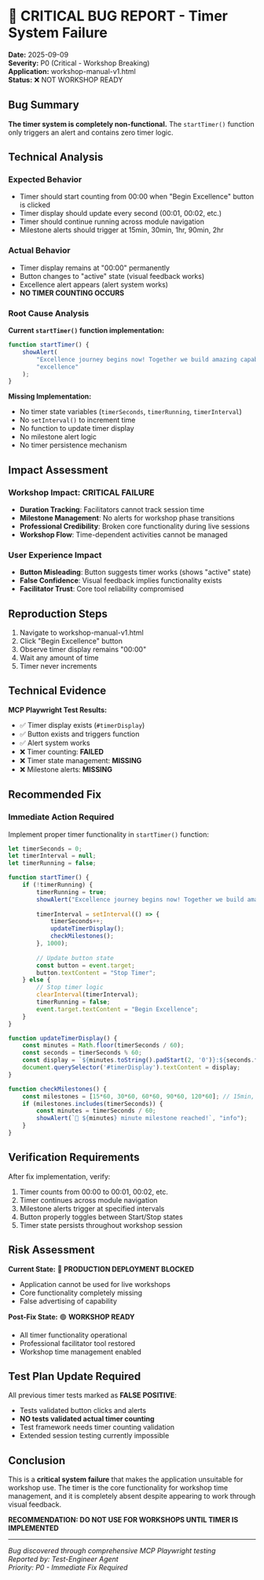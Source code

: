 # 🚨 CRITICAL BUG REPORT - Timer System Failure

**Date:** 2025-09-09  
**Severity:** P0 (Critical - Workshop Breaking)  
**Application:** workshop-manual-v1.html  
**Status:** ❌ NOT WORKSHOP READY

## Bug Summary

**The timer system is completely non-functional.** The `startTimer()` function only triggers an alert and contains zero timer logic.

## Technical Analysis

### Expected Behavior
- Timer should start counting from 00:00 when "Begin Excellence" button is clicked
- Timer display should update every second (00:01, 00:02, etc.)
- Timer should continue running across module navigation
- Milestone alerts should trigger at 15min, 30min, 1hr, 90min, 2hr

### Actual Behavior
- Timer display remains at "00:00" permanently
- Button changes to "active" state (visual feedback works)
- Excellence alert appears (alert system works)
- **NO TIMER COUNTING OCCURS**

### Root Cause Analysis

**Current `startTimer()` function implementation:**
```javascript
function startTimer() {
    showAlert(
        "Excellence journey begins now! Together we build amazing capabilities.",
        "excellence"
    );
}
```

**Missing Implementation:**
- No timer state variables (`timerSeconds`, `timerRunning`, `timerInterval`)
- No `setInterval()` to increment time
- No function to update timer display
- No milestone alert logic
- No timer persistence mechanism

## Impact Assessment

### Workshop Impact: **CRITICAL FAILURE**
- **Duration Tracking**: Facilitators cannot track session time
- **Milestone Management**: No alerts for workshop phase transitions  
- **Professional Credibility**: Broken core functionality during live sessions
- **Workshop Flow**: Time-dependent activities cannot be managed

### User Experience Impact
- **Button Misleading**: Button suggests timer works (shows "active" state)
- **False Confidence**: Visual feedback implies functionality exists
- **Facilitator Trust**: Core tool reliability compromised

## Reproduction Steps
1. Navigate to workshop-manual-v1.html
2. Click "Begin Excellence" button
3. Observe timer display remains "00:00"
4. Wait any amount of time
5. Timer never increments

## Technical Evidence

**MCP Playwright Test Results:**
- ✅ Timer display exists (`#timerDisplay`)
- ✅ Button exists and triggers function
- ✅ Alert system works
- ❌ Timer counting: **FAILED**
- ❌ Timer state management: **MISSING**
- ❌ Milestone alerts: **MISSING**

## Recommended Fix

### Immediate Action Required
Implement proper timer functionality in `startTimer()` function:

```javascript
let timerSeconds = 0;
let timerInterval = null;
let timerRunning = false;

function startTimer() {
    if (!timerRunning) {
        timerRunning = true;
        showAlert("Excellence journey begins now! Together we build amazing capabilities.", "excellence");
        
        timerInterval = setInterval(() => {
            timerSeconds++;
            updateTimerDisplay();
            checkMilestones();
        }, 1000);
        
        // Update button state
        const button = event.target;
        button.textContent = "Stop Timer";
    } else {
        // Stop timer logic
        clearInterval(timerInterval);
        timerRunning = false;
        event.target.textContent = "Begin Excellence";
    }
}

function updateTimerDisplay() {
    const minutes = Math.floor(timerSeconds / 60);
    const seconds = timerSeconds % 60;
    const display = `${minutes.toString().padStart(2, '0')}:${seconds.toString().padStart(2, '0')}`;
    document.querySelector('#timerDisplay').textContent = display;
}

function checkMilestones() {
    const milestones = [15*60, 30*60, 60*60, 90*60, 120*60]; // 15min, 30min, 1hr, 90min, 2hr
    if (milestones.includes(timerSeconds)) {
        const minutes = timerSeconds / 60;
        showAlert(`🎯 ${minutes} minute milestone reached!`, "info");
    }
}
```

## Verification Requirements

After fix implementation, verify:
1. Timer counts from 00:00 to 00:01, 00:02, etc.
2. Timer continues across module navigation
3. Milestone alerts trigger at specified intervals
4. Button properly toggles between Start/Stop states
5. Timer state persists throughout workshop session

## Risk Assessment

**Current State:** 🔴 **PRODUCTION DEPLOYMENT BLOCKED**
- Application cannot be used for live workshops
- Core functionality completely missing
- False advertising of capability

**Post-Fix State:** 🟢 **WORKSHOP READY**
- All timer functionality operational
- Professional facilitator tool restored
- Workshop time management enabled

## Test Plan Update Required

All previous timer tests marked as **FALSE POSITIVE**:
- Tests validated button clicks and alerts
- **NO tests validated actual timer counting**
- Test framework needs timer counting validation
- Extended session testing currently impossible

## Conclusion

This is a **critical system failure** that makes the application unsuitable for workshop use. The timer is the core functionality for workshop time management, and it is completely absent despite appearing to work through visual feedback.

**RECOMMENDATION: DO NOT USE FOR WORKSHOPS UNTIL TIMER IS IMPLEMENTED**

---
*Bug discovered through comprehensive MCP Playwright testing*  
*Reported by: Test-Engineer Agent*  
*Priority: P0 - Immediate Fix Required*